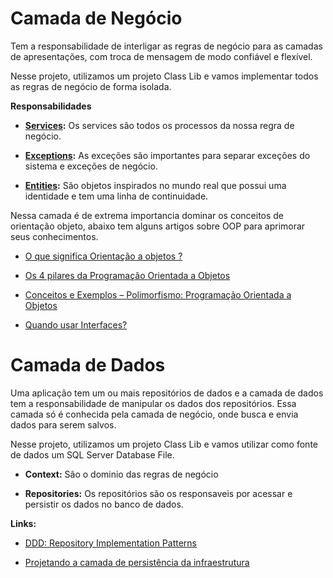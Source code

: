 # Camada de Negócio

Tem a responsabilidade de interligar as regras de negócio para as camadas de apresentações, com troca de mensagem de modo confiável e flexível.​

Nesse projeto, utilizamos um projeto Class Lib e vamos implementar todos as regras de negócio de forma isolada.

**Responsabilidades**

 - **[Services](https://github.com/MarcosMota/OrderOfService/tree/1-ArquiteturaCamadas/OrderService.Business/Services):** Os services são todos os processos da nossa regra de negócio.

 - **[Exceptions](https://github.com/MarcosMota/OrderOfService/tree/1-ArquiteturaCamadas/OrderService.Business/Exceptions):** As exceções são importantes para separar exceções do sistema e exceções de negócio.
 
 - **[Entities](https://github.com/MarcosMota/OrderOfService/tree/1-ArquiteturaCamadas/OrderService.Business/Entities):** São objetos inspirados no mundo real que possui uma identidade e tem uma linha de continuidade.

 Nessa camada é de extrema importancia dominar os conceitos de orientação objeto, abaixo tem alguns artigos sobre OOP para aprimorar seus conhecimentos.

- [O que significa Orientação a objetos ?](http://www.macoratti.net/oo_conc2.htm)

- [Os 4 pilares da Programação Orientada a Objetos](https://www.devmedia.com.br/os-4-pilares-da-programacao-orientada-a-objetos/9264)


- [Conceitos e Exemplos – Polimorfismo: Programação Orientada a Objetos](https://www.devmedia.com.br/conceitos-e-exemplos-polimorfismo-programacao-orientada-a-objetos/18701)

- [Quando usar Interfaces?](http://www.mauda.com.br/?p=1077)

# Camada de Dados

Uma aplicação tem um ou mais repositórios de dados e a camada de dados tem a responsabilidade de manipular os dados dos repositórios. Essa camada só é conhecida pela camada de negócio, onde busca e envia dados para serem salvos.​

Nesse projeto, utilizamos um projeto Class Lib e vamos utilizar como fonte de dados um SQL Server Database File.

 - **Context:** São o dominio das regras de negócio
 
 - **Repositories:** Os repositórios são os responsaveis por acessar e persistir os dados no banco de dados. 

**Links:**

 - [DDD: Repository Implementation Patterns](https://lostechies.com/jimmybogard/2009/09/03/ddd-repository-implementation-patterns/)

 - [Projetando a camada de persistência da infraestrutura](https://docs.microsoft.com/pt-br/dotnet/standard/microservices-architecture/microservice-ddd-cqrs-patterns/infrastructure-persistence-layer-design)

 